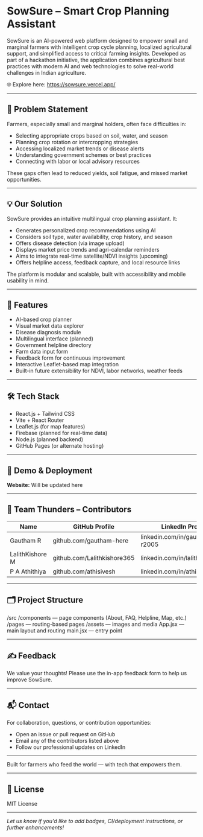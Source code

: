 # SowSure – Smart Crop Planning Assistant

SowSure is an AI-powered web platform designed to empower small and marginal farmers with intelligent crop cycle planning, localized agricultural support, and simplified access to critical farming insights. Developed as part of a hackathon initiative, the application combines agricultural best practices with modern AI and web technologies to solve real-world challenges in Indian agriculture.

🌐 Explore here: https://sowsure.vercel.app/ 

---

## 🌾 Problem Statement

Farmers, especially small and marginal holders, often face difficulties in:

- Selecting appropriate crops based on soil, water, and season
- Planning crop rotation or intercropping strategies
- Accessing localized market trends or disease alerts
- Understanding government schemes or best practices
- Connecting with labor or local advisory resources

These gaps often lead to reduced yields, soil fatigue, and missed market opportunities.

---

## 💡 Our Solution

SowSure provides an intuitive multilingual crop planning assistant. It:

- Generates personalized crop recommendations using AI
- Considers soil type, water availability, crop history, and season
- Offers disease detection (via image upload)
- Displays market price trends and agri-calendar reminders
- Aims to integrate real-time satellite/NDVI insights (upcoming)
- Offers helpline access, feedback capture, and local resource links

The platform is modular and scalable, built with accessibility and mobile usability in mind.

---

## 🔧 Features

- AI-based crop planner
- Visual market data explorer
- Disease diagnosis module
- Multilingual interface (planned)
- Government helpline directory
- Farm data input form
- Feedback form for continuous improvement
- Interactive Leaflet-based map integration
- Built-in future extensibility for NDVI, labor networks, weather feeds

---

## 🛠 Tech Stack

- React.js + Tailwind CSS
- Vite + React Router
- Leaflet.js (for map features)
- Firebase (planned for real-time data)
- Node.js (planned backend)
- GitHub Pages (or alternate hosting)

---

## 🚀 Demo & Deployment

**Website:** Will be updated here

---

## 👥 Team Thunders – Contributors

| Name            | GitHub Profile                        | LinkedIn Profile                     | Email                    |
|-----------------|--------------------------------------|--------------------------------------|--------------------------|
| Gautham R       | github.com/gautham-here               | linkedin.com/in/gautham-r2005        | gr0gautham@gmail.com     |
| LalithKishore M | github.com/Lalithkishore365           | linkedin.com/in/lalithkishore37      | lalithkishore2109@gmail.com |
| P A Athithiya   | github.com/athisivesh                 | linkedin.com/in/athisivesh           | athithiya.pa@gmail.com   |

---

## 🗂 Project Structure

/src
/components — page components (About, FAQ, Helpline, Map, etc.)
/pages — routing-based pages
/assets — images and media
App.jsx — main layout and routing
main.jsx — entry point

---

## ✍️ Feedback

We value your thoughts! Please use the in-app feedback form to help us improve SowSure.

---

## 📬 Contact

For collaboration, questions, or contribution opportunities:

- Open an issue or pull request on GitHub
- Email any of the contributors listed above
- Follow our professional updates on LinkedIn

---

Built for farmers who feed the world — with tech that empowers them.

---

## 📝 License

MIT License

---

*Let us know if you'd like to add badges, CI/deployment instructions, or further enhancements!*
